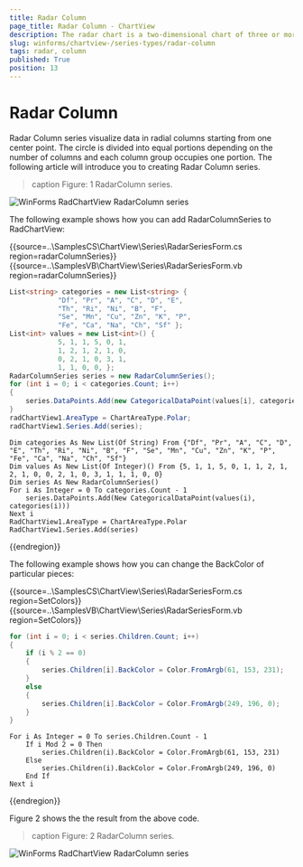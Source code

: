 ```yaml
---
title: Radar Column
page_title: Radar Column - ChartView
description: The radar chart is a two-dimensional chart of three or more quantitative variables represented on axes starting from the same point
slug: winforms/chartview-/series-types/radar-column
tags: radar, column
published: True
position: 13
---
```


# Radar Column

Radar Column series visualize data in radial columns starting from one center point. The circle is divided into equal portions depending on the number of columns and each column group occupies one portion. The following article will introduce you to creating Radar Column series.


>caption Figure: 1 RadarColumn series. 

![WinForms RadChartView RadarColumn series](images/chartview-series-types-radar-column001.png)


The following example shows how you can add RadarColumnSeries to RadChartView:

{{source=..\SamplesCS\ChartView\Series\RadarSeriesForm.cs region=radarColumnSeries}} 
{{source=..\SamplesVB\ChartView\Series\RadarSeriesForm.vb region=radarColumnSeries}}
````C#
List<string> categories = new List<string> {
            "Df", "Pr", "A", "C", "D", "E",
            "Th", "Ri", "Ni", "B", "F",
            "Se", "Mn", "Cu", "Zn", "K", "P",
            "Fe", "Ca", "Na", "Ch", "Sf" };
List<int> values = new List<int>() {
            5, 1, 1, 5, 0, 1,
            1, 2, 1, 2, 1, 0,
            0, 2, 1, 0, 3, 1,
            1, 1, 0, 0, };
RadarColumnSeries series = new RadarColumnSeries();
for (int i = 0; i < categories.Count; i++)
{
    series.DataPoints.Add(new CategoricalDataPoint(values[i], categories[i]));
}
radChartView1.AreaType = ChartAreaType.Polar;
radChartView1.Series.Add(series);

````
````VB.NET
Dim categories As New List(Of String) From {"Df", "Pr", "A", "C", "D", "E", "Th", "Ri", "Ni", "B", "F", "Se", "Mn", "Cu", "Zn", "K", "P", "Fe", "Ca", "Na", "Ch", "Sf"}
Dim values As New List(Of Integer)() From {5, 1, 1, 5, 0, 1, 1, 2, 1, 2, 1, 0, 0, 2, 1, 0, 3, 1, 1, 1, 0, 0}
Dim series As New RadarColumnSeries()
For i As Integer = 0 To categories.Count - 1
    series.DataPoints.Add(New CategoricalDataPoint(values(i), categories(i)))
Next i
RadChartView1.AreaType = ChartAreaType.Polar
RadChartView1.Series.Add(series)

```` 


{{endregion}} 


The following example shows how you can change the BackColor of particular pieces:

{{source=..\SamplesCS\ChartView\Series\RadarSeriesForm.cs region=SetColors}} 
{{source=..\SamplesVB\ChartView\Series\RadarSeriesForm.vb region=SetColors}}
````C#
for (int i = 0; i < series.Children.Count; i++)
{
    if (i % 2 == 0)
    {
        series.Children[i].BackColor = Color.FromArgb(61, 153, 231);
    }
    else
    {
        series.Children[i].BackColor = Color.FromArgb(249, 196, 0);
    }
}

````
````VB.NET
For i As Integer = 0 To series.Children.Count - 1
    If i Mod 2 = 0 Then
        series.Children(i).BackColor = Color.FromArgb(61, 153, 231)
    Else
        series.Children(i).BackColor = Color.FromArgb(249, 196, 0)
    End If
Next i

```` 


{{endregion}} 

Figure 2 shows the the result from the above code. 

>caption Figure: 2 RadarColumn series. 

 ![WinForms RadChartView RadarColumn series](images/chartview-series-types-radar-column002.png)
